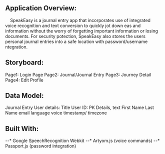 <h2>Application Overview:</h2>
      SpeakEasy is a journal entry app that incorporates use of integrated voice recognition and text conversion to quickly jot down eas and information without the worry of forgetting important information or losing documents. For security potection, SpeakEasy also stores the users personal journal entries into a safe location with password/username ntegration.

  
<h2>Storyboard:</h2>
      Page1: Login Page 
      Page2: Journal/Journal Entry
      Page3: Journey Detail
      Page4: Edit Profile


<h2>Data Model: </h2>                    Journal Entry 
User details:                    Title 
User ID: PK                      Details, text  
First Name
Last Name 
email 
language 
voice
timestamp/ timezone 

<h2> Built With: </h2>
--* Google SpeechRecognition Webkit
--* Artyom.js (voice commands)
--* Passport.js (password integration)




 
